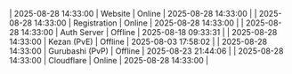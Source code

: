 | 2025-08-28 14:33:00 | Website | Online | 2025-08-28 14:33:00 |
| 2025-08-28 14:33:00 | Registration | Online | 2025-08-28 14:33:00 |
| 2025-08-28 14:33:00 | Auth Server | Offline | 2025-08-18 09:33:31 |
| 2025-08-28 14:33:00 | Kezan (PvE) | Offline | 2025-08-03 17:58:02 |
| 2025-08-28 14:33:00 | Gurubashi (PvP) | Offline | 2025-08-23 21:44:06 |
| 2025-08-28 14:33:00 | Cloudflare | Online | 2025-08-28 14:33:00 |
